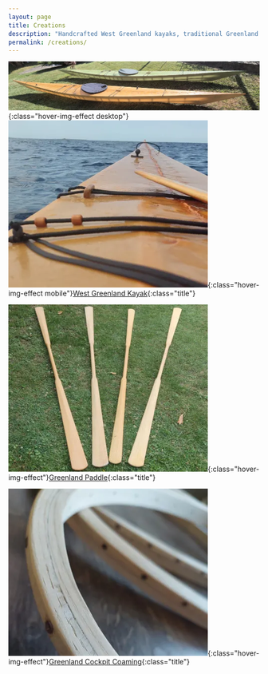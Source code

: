 ```yaml
---
layout: page
title: Creations
description: "Handcrafted West Greenland kayaks, traditional Greenland paddles, and custom cockpit coamings. View my authentic skin-on-frame kayak builds and traditional craftsmanship."
permalink: /creations/
---
```


[![west_greenland_kayak](/assets/images/creations/wg_small.webp)](/creations/west-greenland-kayak){:class="hover-img-effect desktop"}[![west_greenland_kayak](/assets/images/creations/wg_small_mobile.webp)](/creations/west-greenland-kayak){:class="hover-img-effect mobile"}[West Greenland Kayak](/creations/west_greenland_kayak){:class="title"}


[![greenland_paddle](/assets/images/creations/paddle_small.webp)](/creations/greenland-paddle){:class="hover-img-effect"}[Greenland Paddle](/creations/greenland_paddle){:class="title"}

[![greenland_cockpit_coaming](/assets/images/creations/coaming_small.webp)](/creations/greenland-cockpit-coaming){:class="hover-img-effect"}[Greenland Cockpit Coaming](/creations/greenland_cockpit_coaming){:class="title"}
